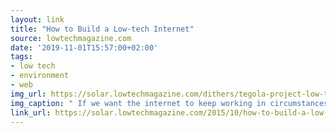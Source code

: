 ```yaml
---
layout: link
title: "How to Build a Low-tech Internet"
source: lowtechmagazine.com
date: '2019-11-01T15:57:00+02:00'
tags:
- low tech
- environment
- web
img_url: https://solar.lowtechmagazine.com/dithers/tegola-project-low-tech-internet.png
img_caption: " If we want the internet to keep working in circumstances where access to energy is more limited, we can learn important lessons from alternative network technologies."
link_url: https://solar.lowtechmagazine.com/2015/10/how-to-build-a-low-tech-internet.html
---
```

